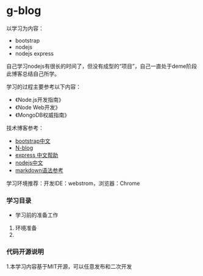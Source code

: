 # g-blog
以学习为内容：
- bootstrap
- nodejs
- nodejs express

自己学习nodejs有很长的时间了，但没有成型的“项目”，自己一直处于deme阶段此博客总结自己所学。

学习的过程主要参考以下内容：
* 《Node.js开发指南》
* 《Node Web开发》
* 《MongoDB权威指南》

技术博客参考：

* [bootstrap中文](http://bootcss.com/)
* [N-blog](https://github.com/nswbmw/N-blog)
* [express 中文帮助](http://www.expressjs.com.cn/)
* [nodejs中文](http://nodeapi.ucdok.com/#/api/)
* [markdown语法参考](http://www.appinn.com/markdown/)

学习环境推荐：开发IDE：webstrom，浏览器：Chrome

### 学习目录
- 学习前的准备工作

1. 环境准备
1. 

### 代码开源说明

1.本学习内容基于MIT开源，可以任意发布和二次开发



